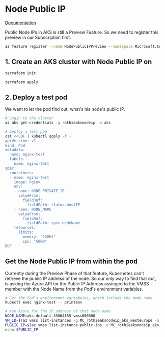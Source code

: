 # Node Public IP

[Documentation](https://docs.microsoft.com/en-us/azure/aks/use-multiple-node-pools#assign-a-public-ip-per-node-for-your-node-pools-preview)

Public Node IPs in AKS is still a Preview Feature. So we need to register this preview in our Subscription first.

```bash
az feature register --name NodePublicIPPreview --namespace Microsoft.ContainerService
```

## 1. Create an AKS cluster with Node Public IP on

```bash
terraform init

terraform apply
```

## 2. Deploy a test pod

We want to let the pod find out, what's his node's public IP.

```bash
# Login to the cluster
az aks get-credentials -g rothieaksnodeip -n aks
```

```bash
# Deploy a test pod
cat <<EOF | kubectl apply -f -
apiVersion: v1
kind: Pod
metadata:
  name: nginx-test
  labels:
    name: nginx-test
spec:
  containers:
  - name: nginx-test
    image: nginx
    env:
    - name: NODE_PRIVATE_IP
      valueFrom:
        fieldRef:
          fieldPath: status.hostIP
    - name: NODE_NAME
      valueFrom:
        fieldRef:
          fieldPath: spec.nodeName
    resources:
      limits:
        memory: "128Mi"
        cpu: "500m"
EOF
```

## Get the Node Public IP from within the pod

Currently during the Preview Phase of that feature, Kubernetes can't retrieve the public IP address of the node. So our only way to find that out, is asking the Azure API for the Public IP Address assinged to the VMSS member with the Node Name from the Pod's environment variables.

```bash
# Get the Pod's environemnt variabeles, which include the node name
kubectl exec nginx-test -- printenv
```

```bash
# Ask Azure for the IP address of that node name
NODE_NAME=aks-default-35064155-vmss000000
VM_ID=$(az vmss list-instances -g MC_rothieaksnodeip_aks_westeurope -n aks-default-35064155-vmss --query "[?osProfile.computerName=='$NODE_NAME'].id" -o tsv)
PUBLIC_IP=$(az vmss list-instance-public-ips -g MC_rothieaksnodeip_aks_westeurope -n aks-default-35064155-vmss --query "[?contains(id, '$VM_ID')].ipAddress" -o tsv)
echo $PUBLIC_IP
```
